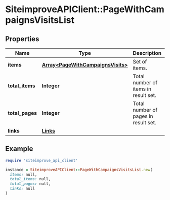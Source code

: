 # SiteimproveAPIClient::PageWithCampaignsVisitsList

## Properties

| Name | Type | Description | Notes |
| ---- | ---- | ----------- | ----- |
| **items** | [**Array&lt;PageWithCampaignsVisits&gt;**](PageWithCampaignsVisits.md) | Set of items. |  |
| **total_items** | **Integer** | Total number of items in result set. |  |
| **total_pages** | **Integer** | Total number of pages in result set. |  |
| **links** | [**Links**](Links.md) |  | [optional] |

## Example

```ruby
require 'siteimprove_api_client'

instance = SiteimproveAPIClient::PageWithCampaignsVisitsList.new(
  items: null,
  total_items: null,
  total_pages: null,
  links: null
)
```

